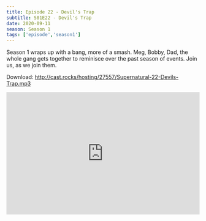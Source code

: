 ```yaml
---
title: Episode 22 - Devil's Trap
subtitle: S01E22 - Devil's Trap
date: 2020-09-11
season: Season 1
tags: ['episode','season1']
---
```


Season 1 wraps up with a bang, more of a smash. Meg, Bobby, Dad, the whole gang gets together to reminisce over the past season of events.  Join us, as we join them.

Download: <a href="http://cast.rocks/hosting/27557/Supernatural-22-Devils-Trap.mp3" Alt="Supernatural Episode 22 - Devil's Trap">http://cast.rocks/hosting/27557/Supernatural-22-Devils-Trap.mp3</a>

<iframe src="https://cast.rocks/player/27557/Supernatural-22-Devils-Trap.mp3?episodeTitle=Episode%2022%20-%20Devils%20Trap&podcastTitle=Couple%20of%20Idjits&episodeDate=September%2011th%2C%202020&imageURL=https%3A%2F%2Fcast.rocks%2Fhosting%2F27557%2Ffeeds%2FCAURZ.jpg" style="border: none; min-height: 265px; max-height: 320px; max-width: 558px; min-width: 270px; width: 100%; height: 100%;" scrollbars="no"></iframe>
